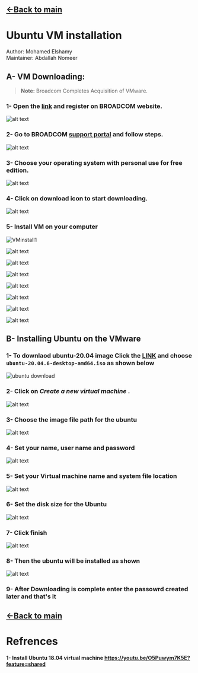 ## [<-Back to main](<Introduction to Linux and ubuntu installation.md>)

# Ubuntu VM installation
Author: Mohamed Elshamy <br>
Maintainer: Abdallah Nomeer
## A- VM Downloading:
> **Note:** Broadcom Completes Acquisition of VMware.

### 1- Open the [link](https://profile.broadcom.com/web/registration) and register on **BROADCOM** website.

![alt text](images/broadcom_registration.png)

### 2- Go to BROADCOM [support portal](https://support.broadcom.com/group/ecx/downloads) and follow steps.

![alt text](images/support.broadcom.com.png)

### 3- Choose your operating system with personal use for free edition.
![alt text](images/support.broadcom.com%20(1).png)

### 4- Click on download icon to start downloading.

![alt text](images/VMdownload3.png)

### 5- Install VM on your computer

![VMinstall1](images/VMinstall1.png)

![alt text](images/VMinstall2.png)

![alt text](images/VMinstall3.png)

![alt text](images/VMinstall4.png)

![alt text](images/VMinstall5.png)

![alt text](images/VMinstall6.png)

![alt text](images/VMinstall7.png)

![alt text](images/VMinstall8.png)


## B- Installing Ubuntu on the VMware

### 1- To downlaod ubuntu-20.04 image Click the [LINK](https://releases.ubuntu.com/focal/) and choose `ubuntu-20.04.6-desktop-amd64.iso` as shown below

  ![ubuntu download](<images/ubuntu download.jpg>)

### 2- Click on *Create a new virtual machine* .

![alt text](images/ubuntu_install1.png)

### 3- Choose the image file path for the ubuntu

![alt text](images/ubuntu_install2.png)

### 4- Set your name, user name and password

![alt text](images/ubuntu_install3.png)

### 5- Set your Virtual machine name and system file location

![alt text](images/ubuntu_install4.png)

### 6- Set the disk size for the Ubuntu 

![alt text](images/ubuntu_install5.png)

### 7- Click finish 

![alt text](images/ubuntu_install6.png)

### 8- Then the ubuntu will be installed as shown 

![alt text](images/ubuntu_install7.png)

### 9- After Downloading is complete enter the passowrd created later and that's it



## [<-Back to main](<Introduction to Linux and ubuntu installation.md>)


# Refrences

#### 1- Install Ubuntu 18.04 virtual machine https://youtu.be/O5Puwym7K5E?feature=shared

